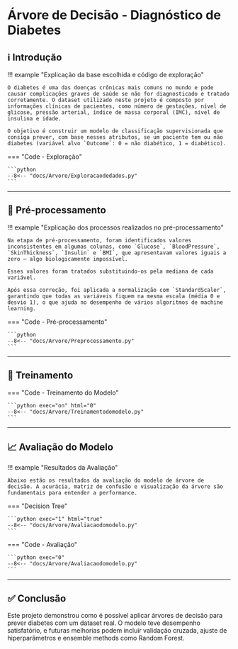 # Árvore de Decisão - Diagnóstico de Diabetes

## ℹ️ Introdução

!!! example "Explicação da base escolhida e código de exploração"

    O diabetes é uma das doenças crônicas mais comuns no mundo e pode causar complicações graves de saúde se não for diagnosticado e tratado corretamente. O dataset utilizado neste projeto é composto por informações clínicas de pacientes, como número de gestações, nível de glicose, pressão arterial, índice de massa corporal (IMC), nível de insulina e idade.

    O objetivo é construir um modelo de classificação supervisionada que consiga prever, com base nesses atributos, se um paciente tem ou não diabetes (variável alvo `Outcome`: 0 = não diabético, 1 = diabético).

=== "Code - Exploração"

    ```python
    --8<-- "docs/Arvore/Exploracaodedados.py"
    ```

---

## 🧹 Pré-processamento

!!! example "Explicação dos processos realizados no pré-processamento"

    Na etapa de pré-processamento, foram identificados valores inconsistentes em algumas colunas, como `Glucose`, `BloodPressure`, `SkinThickness`, `Insulin` e `BMI`, que apresentavam valores iguais a zero — algo biologicamente impossível.

    Esses valores foram tratados substituindo-os pela mediana de cada variável.

    Após essa correção, foi aplicada a normalização com `StandardScaler`, garantindo que todas as variáveis fiquem na mesma escala (média 0 e desvio 1), o que ajuda no desempenho de vários algoritmos de machine learning.

=== "Code - Pré-processamento"

    ```python
    --8<-- "docs/Arvore/Preprocessamento.py"
    ```

---

## 🧪 Treinamento

=== "Code - Treinamento do Modelo"

    ```python exec="on" html="0"
    --8<-- "docs/Arvore/Treinamentodomodelo.py"
    ```

---

## 📈 Avaliação do Modelo

!!! example "Resultados da Avaliação"

    Abaixo estão os resultados da avaliação do modelo de árvore de decisão. A acurácia, matriz de confusão e visualização da árvore são fundamentais para entender a performance.

=== "Decision Tree"

    ```python exec="1" html="true"
    --8<-- "docs/Arvore/Avaliacaodomodelo.py"
    ```

=== "Code - Avaliação"

    ```python exec="0"
    --8<-- "docs/Arvore/Avaliacaodomodelo.py"
    ```

---

## ✅ Conclusão

Este projeto demonstrou como é possível aplicar árvores de decisão para prever diabetes com um dataset real. O modelo teve desempenho satisfatório, e futuras melhorias podem incluir validação cruzada, ajuste de hiperparâmetros e ensemble methods como Random Forest.
